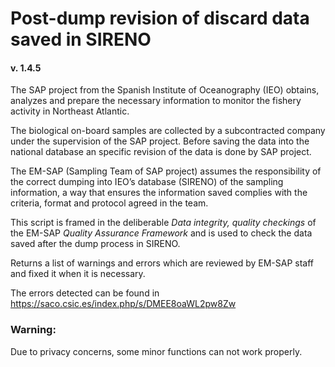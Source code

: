 # Post-dump revision of discard data saved in SIRENO

#### v. 1.4.5

The SAP project from the Spanish Institute of Oceanography (IEO) obtains,
analyzes and prepare the necessary information to monitor the fishery activity
in Northeast Atlantic.

The biological on-board samples are collected by a subcontracted company under
the supervision of the SAP project. Before saving the data into the national
database an specific revision of the data is done by SAP project.

The EM-SAP (Sampling Team of SAP project) assumes the responsibility of the
correct dumping into IEO’s database (SIRENO) of the sampling information, a way
that ensures the information saved complies with the criteria, format and
protocol agreed in the team.

This script is framed in the deliberable _Data integrity, quality checkings_ of
the EM-SAP _Quality Assurance Framework_ and is used to check the data saved
after the dump process in SIRENO.

Returns a list of warnings and errors which are reviewed by EM-SAP staff and
fixed it when it is necessary.

The errors detected can be found in
https://saco.csic.es/index.php/s/DMEE8oaWL2pw8Zw

### Warning:

Due to privacy concerns, some minor functions can not work properly.
